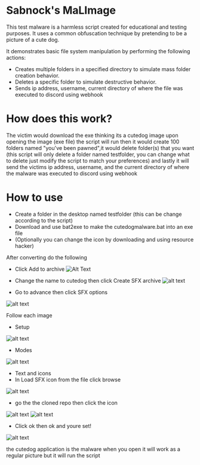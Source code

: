 # Sabnock's MaLImage

This test malware is a harmless script created for educational and testing purposes.
It uses a common obfuscation technique by pretending to be a picture of a cute dog. 

It demonstrates basic file system manipulation by performing the following actions:

 - Creates multiple folders in a specified directory to simulate mass folder creation behavior.
 - Deletes a specific folder to simulate destructive behavior.
 - Sends ip address, username, current directory of where the file was executed to discord using webhook

# How does this work?
The victim would download the exe thinking its a cutedog image
upon opening the image (exe file) the script will run then it would create 100 folders named "you've been pawned",it would delete folder(s) that you want (this script will only delete a folder named testfolder, you can change what to delete just modify the script to match your preferences) and lastly it will send the victims ip address, username, and the current directory of where the malware was executed to discord using webhook

# How to use
 - Create a folder in the desktop named testfolder (this can be change according to the script)
 - Download and use bat2exe to make the cutedogmalware.bat into an exe file
 - (Optionally you can change the icon by downloading and using resource hacker)
 
 After converting do the following

 - Click Add to archive
 ![Alt Text](archive.png)

 - Change the name to cutedog then click Create SFX archive
 ![alt text](image.png)

 - Go to advance then click SFX options

 ![alt text](image-1.png)

 Follow each image

 - Setup

 ![alt text](image-2.png)

 - Modes

 ![alt text](image-3.png)

 - Text and icons
 - In Load SFX icon from the file click browse

 ![alt text](image-4.png)

 - go the the cloned repo then click the icon

 ![alt text](image-5.png)
 ![alt text](image-6.png)

 - Click ok then ok and youre set!

 ![alt text](image-7.png)

 the cutedog application is the malware when you open it will work as a regular picture but it will run the script
